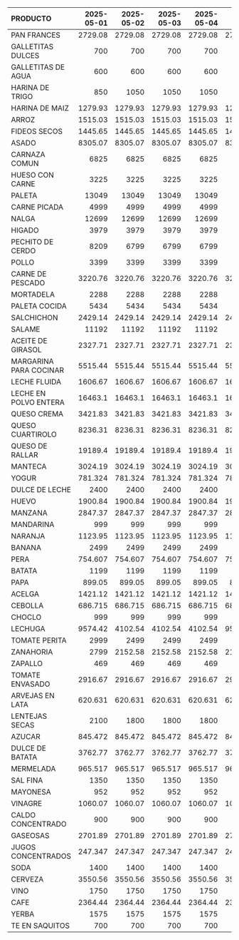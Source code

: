 | PRODUCTO               |   2025-05-01 |   2025-05-02 |   2025-05-03 |   2025-05-04 |   2025-05-05 |   2025-05-06 |   2025-05-07 |   2025-05-08 |   2025-05-09 |   2025-05-10 |   2025-05-11 |   2025-05-12 |   2025-05-13 |
|:-----------------------|-------------:|-------------:|-------------:|-------------:|-------------:|-------------:|-------------:|-------------:|-------------:|-------------:|-------------:|-------------:|-------------:|
| PAN FRANCES            |     2729.08  |     2729.08  |     2729.08  |     2729.08  |     2729.08  |     2729.08  |     2729.08  |     2729.08  |     2729.08  |     2729.08  |     2729.08  |     2729.08  |     2729.08  |
| GALLETITAS DULCES      |      700     |      700     |      700     |      700     |      700     |      700     |      700     |      700     |      700     |      700     |      700     |      700     |      700     |
| GALLETITAS DE AGUA     |      600     |      600     |      600     |      600     |      600     |      600     |      600     |      600     |      600     |      600     |      600     |      600     |      600     |
| HARINA DE TRIGO        |      850     |     1050     |     1050     |     1050     |     1050     |     1050     |     1050     |     1050     |     1050     |     1050     |     1050     |     1050     |     1050     |
| HARINA DE MAIZ         |     1279.93  |     1279.93  |     1279.93  |     1279.93  |     1279.93  |     1279.93  |     1279.93  |     1279.93  |     1279.93  |     1279.93  |     1279.93  |     1279.93  |     1279.93  |
| ARROZ                  |     1515.03  |     1515.03  |     1515.03  |     1515.03  |     1515.03  |     1515.03  |     1515.03  |     1515.03  |     1515.03  |     1515.03  |     1515.03  |     1515.03  |     1515.03  |
| FIDEOS SECOS           |     1445.65  |     1445.65  |     1445.65  |     1445.65  |     1445.65  |     1445.65  |     1445.65  |     1445.65  |     1445.65  |     1445.65  |     1445.65  |     1445.65  |     1445.65  |
| ASADO                  |     8305.07  |     8305.07  |     8305.07  |     8305.07  |     8305.07  |     8305.07  |     8305.07  |     8305.07  |     8305.07  |     8305.07  |     8305.07  |     8305.07  |     8305.07  |
| CARNAZA COMUN          |     6825     |     6825     |     6825     |     6825     |     6825     |     6825     |     6825     |     6825     |     6825     |     6825     |     6825     |     6825     |     6825     |
| HUESO CON CARNE        |     3225     |     3225     |     3225     |     3225     |     3225     |     3225     |     3225     |     3225     |     3225     |     3225     |     3225     |     3225     |     3225     |
| PALETA                 |    13049     |    13049     |    13049     |    13049     |    13049     |    13049     |    13049     |    13049     |    13049     |    13049     |    13049     |    13049     |    13049     |
| CARNE PICADA           |     4999     |     4999     |     4999     |     4999     |     4999     |     4999     |     4999     |     4999     |     4999     |     4999     |     4999     |     4999     |     4999     |
| NALGA                  |    12699     |    12699     |    12699     |    12699     |    12699     |    12699     |    12699     |    12699     |    12699     |    12699     |    12699     |    12699     |    12699     |
| HIGADO                 |     3979     |     3979     |     3979     |     3979     |     3979     |     3979     |     3979     |     3979     |     3979     |     3979     |     3979     |     3979     |     3979     |
| PECHITO DE CERDO       |     8209     |     6799     |     6799     |     6799     |     6599     |     6599     |     6599     |     6599     |     6599     |     6599     |     6499     |     6599     |     6599     |
| POLLO                  |     3399     |     3399     |     3399     |     3399     |     3399     |     3399     |     3399     |     3399     |     3399     |     3399     |     3399     |     3399     |     3399     |
| CARNE DE PESCADO       |     3220.76  |     3220.76  |     3220.76  |     3220.76  |     3220.76  |     3220.76  |     3220.76  |     3220.76  |     3220.76  |     3220.76  |     3220.76  |     3220.76  |     3220.76  |
| MORTADELA              |     2288     |     2288     |     2288     |     2288     |     2288     |     2288     |     2288     |     2288     |     2288     |     2288     |     2288     |     2288     |     2288     |
| PALETA COCIDA          |     5434     |     5434     |     5434     |     5434     |     5434     |     5434     |     5434     |     5434     |     5434     |     5434     |     5434     |     5434     |     5434     |
| SALCHICHON             |     2429.14  |     2429.14  |     2429.14  |     2429.14  |     2429.14  |     2429.14  |     2429.14  |     2429.14  |     2429.14  |     2429.14  |     2429.14  |     2429.14  |     2429.14  |
| SALAME                 |    11192     |    11192     |    11192     |    11192     |    11192     |    11192     |    11192     |    11192     |    11192     |    11192     |    11192     |    11192     |    11192     |
| ACEITE DE GIRASOL      |     2327.71  |     2327.71  |     2327.71  |     2327.71  |     2327.71  |     2327.71  |     2327.71  |     2327.71  |     2327.71  |     2327.71  |     2327.71  |     2327.71  |     2327.71  |
| MARGARINA PARA COCINAR |     5515.44  |     5515.44  |     5515.44  |     5515.44  |     5515.44  |     5515.44  |     5515.44  |     5515.44  |     5515.44  |     5515.44  |     5515.44  |     5515.44  |     5515.44  |
| LECHE FLUIDA           |     1606.67  |     1606.67  |     1606.67  |     1606.67  |     1606.67  |     1606.67  |     1606.67  |     1606.67  |     1606.67  |     1606.67  |     1606.67  |     1606.67  |     1606.67  |
| LECHE EN POLVO ENTERA  |    16463.1   |    16463.1   |    16463.1   |    16463.1   |    16463.1   |    16463.1   |    16463.1   |    16463.1   |    16463.1   |    16463.1   |    12116.8   |    12116.8   |    12116.8   |
| QUESO CREMA            |     3421.83  |     3421.83  |     3421.83  |     3421.83  |     3421.83  |     3421.83  |     3421.83  |     3818.04  |     3818.04  |     3818.04  |     3818.04  |     3818.04  |     3818.04  |
| QUESO CUARTIROLO       |     8236.31  |     8236.31  |     8236.31  |     8236.31  |     8236.31  |     8236.31  |     8236.31  |     8236.31  |     8236.31  |     8236.31  |     8236.31  |     8236.31  |     8236.31  |
| QUESO DE RALLAR        |    19189.4   |    19189.4   |    19189.4   |    19189.4   |    19189.4   |    19189.4   |    19189.4   |    19189.4   |    19189.4   |    19189.4   |    19189.4   |    19189.4   |    19189.4   |
| MANTECA                |     3024.19  |     3024.19  |     3024.19  |     3024.19  |     3024.19  |     3024.19  |     3024.19  |     3024.19  |     3024.19  |     3024.19  |     3024.19  |     3024.19  |     3024.19  |
| YOGUR                  |      781.324 |      781.324 |      781.324 |      781.324 |      781.324 |      781.324 |      781.324 |      871.912 |      871.912 |      871.912 |      871.912 |      871.912 |      871.912 |
| DULCE DE LECHE         |     2400     |     2400     |     2400     |     2400     |     2400     |     2400     |     2400     |     2400     |     2400     |     2400     |     2400     |     2400     |     2400     |
| HUEVO                  |     1900.84  |     1900.84  |     1900.84  |     1900.84  |     1900.84  |     1900.84  |     1900.84  |     1900.84  |     1900.84  |     1900.84  |     2120.17  |     2120.17  |     2120.17  |
| MANZANA                |     2847.37  |     2847.37  |     2847.37  |     2847.37  |     2847.37  |     2847.37  |     2847.37  |     2847.37  |     2847.37  |     2847.37  |     2847.37  |     2847.37  |     2847.37  |
| MANDARINA              |      999     |      999     |      999     |      999     |      999     |      999     |      999     |      999     |      999     |      999     |      999     |      999     |     1499     |
| NARANJA                |     1123.95  |     1123.95  |     1123.95  |     1123.95  |     1123.95  |     1123.95  |     1123.95  |     1123.95  |     1123.95  |     1123.95  |     1123.95  |     1123.95  |     1123.95  |
| BANANA                 |     2499     |     2499     |     2499     |     2499     |     2499     |     2499     |     2499     |     2499     |     2499     |     2499     |     2499     |     2499     |     2499     |
| PERA                   |      754.607 |      754.607 |      754.607 |      754.607 |      754.607 |      754.607 |      754.607 |      754.607 |      754.607 |      754.607 |      754.607 |      754.607 |      754.607 |
| BATATA                 |     1199     |     1199     |     1199     |     1199     |     1199     |     1199     |     1199     |     1199     |     1199     |     1199     |     1199     |     1199     |     1199     |
| PAPA                   |      899.05  |      899.05  |      899.05  |      899.05  |      899.05  |      899.05  |      749.083 |      749.083 |      749.083 |      749.083 |      749.083 |      749.083 |      749.083 |
| ACELGA                 |     1421.12  |     1421.12  |     1421.12  |     1421.12  |     1421.12  |     1421.12  |     1421.12  |     1421.12  |     1421.12  |     1421.12  |     1421.12  |     1421.12  |     1421.12  |
| CEBOLLA                |      686.715 |      686.715 |      686.715 |      686.715 |      686.715 |      686.715 |      686.715 |      686.715 |      686.715 |      686.715 |      686.715 |      686.715 |      686.715 |
| CHOCLO                 |      999     |      999     |      999     |      999     |      999     |      999     |      999     |      999     |      999     |      999     |      999     |      999     |      999     |
| LECHUGA                |     9574.42  |     4102.54  |     4102.54  |     4102.54  |     9574.42  |     9574.42  |     4102.54  |     4102.54  |     4102.54  |     4102.54  |     4102.54  |     4102.54  |     4102.54  |
| TOMATE PERITA          |     2999     |     2499     |     2499     |     2499     |     2499     |     2499     |     2499     |     2499     |     2499     |     2499     |     2999     |     2999     |     2499     |
| ZANAHORIA              |     2799     |     2152.58  |     2152.58  |     2152.58  |     2152.58  |     2799     |     2799     |     2799     |     2799     |     2799     |     2799     |     2799     |     2799     |
| ZAPALLO                |      469     |      469     |      469     |      469     |      599     |      599     |      599     |      599     |      599     |      449     |      449     |      449     |      449     |
| TOMATE ENVASADO        |     2916.67  |     2916.67  |     2916.67  |     2916.67  |     2916.67  |     2916.67  |     2916.67  |     2916.67  |     2916.67  |     2916.67  |     2916.67  |     2916.67  |     2916.67  |
| ARVEJAS EN LATA        |      620.631 |      620.631 |      620.631 |      620.631 |      620.631 |      620.631 |      620.631 |      620.631 |      620.631 |      620.631 |      620.631 |      620.631 |      620.631 |
| LENTEJAS SECAS         |     2100     |     1800     |     1800     |     1800     |     1800     |     1800     |     1800     |     1800     |     1800     |     1800     |     1800     |     1800     |     1800     |
| AZUCAR                 |      845.472 |      845.472 |      845.472 |      845.472 |      845.472 |      845.472 |      845.472 |      845.472 |      845.472 |      845.472 |      845.472 |      845.472 |      845.472 |
| DULCE DE BATATA        |     3762.77  |     3762.77  |     3762.77  |     3762.77  |     3762.77  |     3762.77  |     3762.77  |     3762.77  |     3762.77  |     3762.77  |     3762.77  |     3762.77  |     3762.77  |
| MERMELADA              |      965.517 |      965.517 |      965.517 |      965.517 |      965.517 |      965.517 |      965.517 |      965.517 |      965.517 |      965.517 |      965.517 |      965.517 |      965.517 |
| SAL FINA               |     1350     |     1350     |     1350     |     1350     |     1350     |     1350     |     1350     |     1350     |     1350     |     1350     |     1350     |     1350     |     1350     |
| MAYONESA               |      952     |      952     |      952     |      952     |      952     |      952     |      952     |      952     |      952     |      952     |      952     |      952     |      952     |
| VINAGRE                |     1060.07  |     1060.07  |     1060.07  |     1060.07  |     1060.07  |     1060.07  |     1060.07  |     1060.07  |     1060.07  |     1060.07  |     1060.07  |     1060.07  |     1060.07  |
| CALDO CONCENTRADO      |      900     |      900     |      900     |      900     |      900     |      900     |      900     |      900     |      900     |      900     |      900     |      900     |      900     |
| GASEOSAS               |     2701.89  |     2701.89  |     2701.89  |     2701.89  |     2701.89  |     2701.89  |     2701.89  |     2701.89  |     2701.89  |     2701.89  |     2701.89  |     2701.89  |     2701.89  |
| JUGOS CONCENTRADOS     |      247.347 |      247.347 |      247.347 |      247.347 |      247.347 |      247.347 |      247.347 |      247.347 |      247.347 |      247.347 |      247.347 |      247.347 |      247.347 |
| SODA                   |     1400     |     1400     |     1400     |     1400     |     1400     |     1400     |     1400     |     1400     |     1400     |     1400     |     1400     |     1400     |     1400     |
| CERVEZA                |     3550.56  |     3550.56  |     3550.56  |     3550.56  |     3550.56  |     3550.56  |     3550.56  |     3550.56  |     3550.56  |     3550.56  |     3550.56  |     3550.56  |     3550.56  |
| VINO                   |     1750     |     1750     |     1750     |     1750     |     1750     |     1750     |     1750     |     1750     |     1750     |     1750     |     1750     |     1750     |     1750     |
| CAFE                   |     2364.44  |     2364.44  |     2364.44  |     2364.44  |     2364.44  |     2364.44  |     2364.44  |     2364.44  |     2364.44  |     2364.44  |     2364.44  |     2364.44  |     2364.44  |
| YERBA                  |     1575     |     1575     |     1575     |     1575     |     1575     |     1575     |     1575     |     1575     |     1575     |     1575     |     1575     |     1662.5   |     1662.5   |
| TE EN SAQUITOS         |      700     |      700     |      700     |      700     |      700     |      700     |      700     |      700     |      700     |      700     |      700     |      700     |      700     |